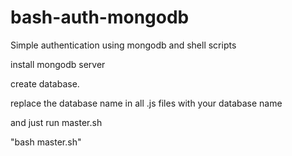 # bash-auth-mongodb
Simple authentication using mongodb and shell scripts




install mongodb server



create database.




replace the database name in all .js files with your database name




and just run master.sh




 "bash master.sh"
